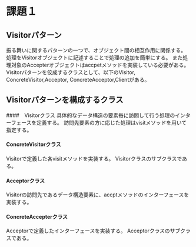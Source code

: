 # 課題１

## Visitorパターン

振る舞いに関するパターンの一つで、オブジェクト間の相互作用に関係する。
処理をVisitorオブジェクトに記述することで処理の追加を簡単にする。
また処理対象のAccepterオブジェクトはaccpetメソッドを実装している必要がある。
Visitorパターンを佼成するクラスとして、以下のVisitor, ConcreteVisitor,Acceptor, ConcreteAcceptor,Clientがある。
## Visitorパターンを構成するクラス　

####　Visitorクラス
具体的なデータ構造の要素毎に訪問して行う処理のインターフェースを定義する。
訪問先要素の方に応じた処理はvisitメソッドを用いて指定する。
#### ConcreteVisitorクラス
Visitorで定義した各visitメソッドを実装する。
Visitorクラスのサブクラスである。
#### Acceptorクラス
Visitorの訪問先であるデータ構造要素に、accptメソッドのインターフェースを実装する。
#### ConcreteAccepterクラス
Acceptorで定義したインターフェースを実装する。
Acceptorクラスのサブクラスである。
